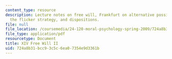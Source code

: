 ```yaml
---
content_type: resource
description: Lecture notes on free will, Frankfurt on alternative possibilities, Locke,
  the flicker strategy, and dispositions.
file: null
file_location: /coursemedia/24-120-moral-psychology-spring-2009/724a8b31bcc93c5c6ea07354e9d3361b_MIT24_120s09_lec14.pdf
file_type: application/pdf
resourcetype: Document
title: XIV Free Will II
uid: 724a8b31-bcc9-3c5c-6ea0-7354e9d3361b
---
```


